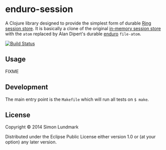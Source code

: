 # enduro-session

A Clojure library designed to provide the simplest form of durable [Ring][ring]
[session store][store.clj]. It is basically a clone of the original [in-memory
session store][memory.clj] with the `atom` replaced by Alan Dipert's durable
[enduro][enduro] `file-atom`.

[![Build Status](https://travis-ci.org/simlun/enduro-session.svg?branch=master)](https://travis-ci.org/simlun/enduro-session)


## Usage

FIXME


## Development

The main entry point is the `Makefile` which will run all tests on `$ make`.


## License

Copyright © 2014 Simon Lundmark

Distributed under the Eclipse Public License either version 1.0 or (at your
option) any later version.


[ring]: https://github.com/ring-clojure/ring/
[store.clj]: https://github.com/ring-clojure/ring/blob/1.2.1/ring-core/src/ring/middleware/session/store.clj
[memory.clj]: https://github.com/ring-clojure/ring/blob/1.2.1/ring-core/src/ring/middleware/session/memory.clj
[enduro]: https://github.com/alandipert/enduro
[midje]: https://github.com/marick/Midje
